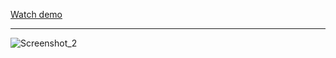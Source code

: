 <a href = 'https://egor-kozlov.github.io/Museum/'>Watch demo</a>
<hr>

![Screenshot_2](https://user-images.githubusercontent.com/60579020/141833656-7d85de49-727d-4503-88ae-2ab2bf9a59e6.png)
